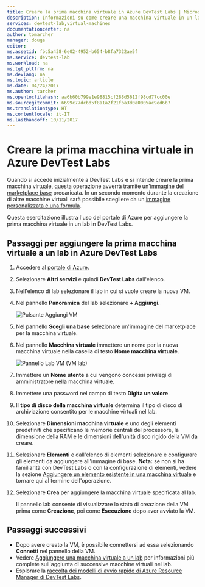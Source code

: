 ```yaml
---
title: Creare la prima macchina virtuale in Azure DevTest Labs | Microsoft Docs
description: Informazioni su come creare una macchina virtuale in un lab in Azure DevTest Labs
services: devtest-lab,virtual-machines
documentationcenter: na
author: tomarcher
manager: douge
editor: 
ms.assetid: fbc5a438-6e02-4952-b654-b8fa7322ae5f
ms.service: devtest-lab
ms.workload: na
ms.tgt_pltfrm: na
ms.devlang: na
ms.topic: article
ms.date: 04/24/2017
ms.author: tarcher
ms.openlocfilehash: aa6b60b799e1e98815cf288d5612f98cd77cc00e
ms.sourcegitcommit: 6699c77dcbd5f8a1a2f21fba3d0a0005ac9ed6b7
ms.translationtype: HT
ms.contentlocale: it-IT
ms.lasthandoff: 10/11/2017
---
```

# <a name="create-your-first-vm-in-a-lab-in-azure-devtest-labs"></a>Creare la prima macchina virtuale in Azure DevTest Labs

Quando si accede inizialmente a DevTest Labs e si intende creare la prima macchina virtuale, questa operazione avverrà tramite un'[immagine del marketplace base](devtest-lab-configure-marketplace-images.md) precaricata. In un secondo momento durante la creazione di altre macchine virtuali sarà possibile scegliere da un [immagine personalizzata e una formula](devtest-lab-add-vm.md). 

Questa esercitazione illustra l'uso del portale di Azure per aggiungere la prima macchina virtuale in un lab in DevTest Labs.

## <a name="steps-to-add-your-first-vm-to-a-lab-in-azure-devtest-labs"></a>Passaggi per aggiungere la prima macchina virtuale a un lab in Azure DevTest Labs
1. Accedere al [portale di Azure](http://go.microsoft.com/fwlink/p/?LinkID=525040).
1. Selezionare **Altri servizi** e quindi **DevTest Labs** dall'elenco.
1. Nell'elenco di lab selezionare il lab in cui si vuole creare la nuova VM.  
1. Nel pannello **Panoramica** del lab selezionare **+ Aggiungi**.  

    ![Pulsante Aggiungi VM](./media/devtest-lab-add-vm/devtestlab-home-blade-add-vm.png)

1. Nel pannello **Scegli una base** selezionare un'immagine del marketplace per la macchina virtuale.
1. Nel pannello **Macchina virtuale** immettere un nome per la nuova macchina virtuale nella casella di testo **Nome macchina virtuale**.

    ![Pannello Lab VM (VM lab)](./media/devtest-lab-add-vm/devtestlab-lab-add-first-vm.png)

1. Immettere un **Nome utente** a cui vengono concessi privilegi di amministratore nella macchina virtuale.  
1. Immettere una password nel campo di testo **Digita un valore**.
1. Il **tipo di disco della macchina virtuale** determina il tipo di disco di archiviazione consentito per le macchine virtuali nel lab.
1. Selezionare **Dimensioni macchina virtuale** e uno degli elementi predefiniti che specificano le memorie centrali del processore, la dimensione della RAM e le dimensioni dell'unità disco rigido della VM da creare.
1. Selezionare **Elementi** e dall'elenco di elementi selezionare e configurare gli elementi da aggiungere all'immagine di base.
    **Nota:** se non si ha familiarità con DevTest Labs o con la configurazione di elementi, vedere la sezione [Aggiungere un elemento esistente in una macchina virtuale](./devtest-lab-add-vm.md#add-an-existing-artifact-to-a-vm) e tornare qui al termine dell'operazione.
1. Selezionare **Crea** per aggiungere la macchina virtuale specificata al lab.

   Il pannello lab consente di visualizzare lo stato di creazione della VM prima come **Creazione**, poi come **Esecuzione** dopo aver avviato la VM.

## <a name="next-steps"></a>Passaggi successivi
* Dopo avere creato la VM, è possibile connettersi ad essa selezionando **Connetti** nel pannello della VM.
* Vedere [Aggiungere una macchina virtuale a un lab](devtest-lab-add-vm.md) per informazioni più complete sull'aggiunta di successive macchine virtuali nel lab.
* Esplorare la [raccolta dei modelli di avvio rapido di Azure Resource Manager di DevTest Labs](https://github.com/Azure/azure-devtestlab/tree/master/ARMTemplates).
